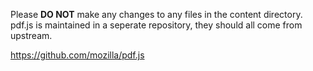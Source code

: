Please **DO NOT** make any changes to any files in the content directory.
pdf.js is maintained in a seperate repository, they should all come from upstream.

https://github.com/mozilla/pdf.js
